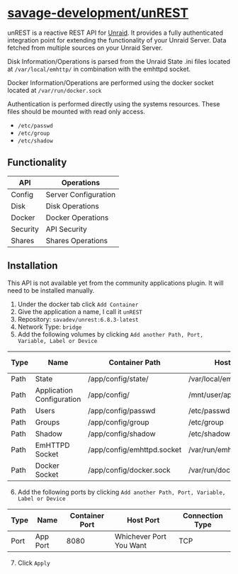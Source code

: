 # [savage-development/unREST](https://github.com/savage-development/unREST)

unREST is a reactive REST API for [Unraid](https://unraid.net/). It provides a fully authenticated integration point for extending the functionality of your Unraid Server.
Data fetched from multiple sources on your Unraid Server.

Disk Information/Operations is parsed from the Unraid State .ini files located at `/var/local/emhttp/` in combination with the emhttpd socket.

Docker Information/Operations are performed using the docker socket located at `/var/run/docker.sock`

Authentication is performed directly using the systems resources. These files should be mounted with read only access.
 * `/etc/passwd`
 * `/etc/group`
 * `/etc/shadow` 

## Functionality
| API | Operations |
| --- | --- |
| Config | Server Configuration |
| Disk | Disk Operations |
| Docker | Docker Operations |
| Security | API Security |
| Shares | Shares Operations |

## Installation
This API is not available yet from the community applications plugin. It will need to be installed manually.

1. Under the docker tab click `Add Container`
2. Give the application a name, I call it `unREST`
3. Repository: `savadev/unrest:6.8.3-latest`
4. Network Type: `bridge`
5. Add the following volumes by clicking `Add another Path, Port, Variable, Label or Device`

| Type | Name | Container Path | Host Path | Access Mode |
| --- | --- | --- | --- | --- |
| Path | State | /app/config/state/ | /var/local/emhttp/ | Read Only |
| Path | Application Configuration | /app/config/ | /mnt/user/appdata/unrest | Read/Write |
| Path | Users | /app/config/passwd | /etc/passwd | Read Only |
| Path | Groups | /app/config/group | /etc/group | Read Only |
| Path | Shadow | /app/config/shadow | /etc/shadow | Read Only |
| Path | EmHTTPD Socket | /app/config/emhttpd.socket | /var/run/emhttpd.socket | Read/Write |
| Path | Docker Socket | /app/config/docker.sock | /var/run/docker.sock | Read/Write |

6. Add the following ports by clicking `Add another Path, Port, Variable, Label or Device`

| Type | Name | Container Port | Host Port | Connection Type |
| --- | --- | --- | --- | --- |
| Port | App Port | 8080 | Whichever Port You Want | TCP |

7. Click `Apply`